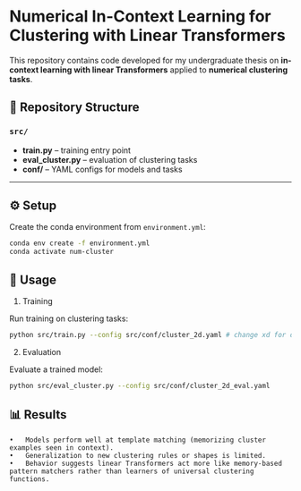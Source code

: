 # Numerical In-Context Learning for Clustering with Linear Transformers

This repository contains code developed for my undergraduate thesis on **in-context learning with linear Transformers** applied to **numerical clustering tasks**.  

## 📂 Repository Structure

### `src/`
- **train.py** – training entry point  
- **eval_cluster.py** – evaluation of clustering tasks  
- **conf/** – YAML configs for models and tasks  

---

## ⚙️ Setup

Create the conda environment from `environment.yml`:

```bash
conda env create -f environment.yml
conda activate num-cluster
```

## 🚀 Usage

1. Training

Run training on clustering tasks:

```bash
python src/train.py --config src/conf/cluster_2d.yaml # change xd for different dimention
```

2. Evaluation

Evaluate a trained model:

```bash
python src/eval_cluster.py --config src/conf/cluster_2d_eval.yaml
```


## 📊 Results
	•	Models perform well at template matching (memorizing cluster examples seen in context).
	•	Generalization to new clustering rules or shapes is limited.
	•	Behavior suggests linear Transformers act more like memory-based pattern matchers rather than learners of universal clustering functions.

